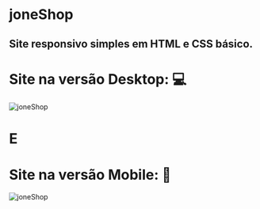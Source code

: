 # joneShop
## Site responsivo simples em HTML e CSS básico.

# Site na versão Desktop: :computer:
![joneShop](https://github.com/JoneBulande/joneShop/blob/master/img/a.jpg)
# E
# Site na versão Mobile: :iphone:
![joneShop](https://github.com/JoneBulande/joneShop/blob/master/img/b.jpg)
